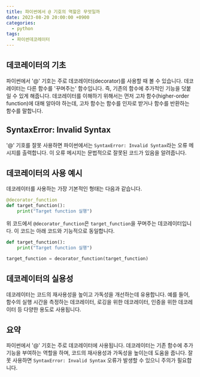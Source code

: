 ```yaml
---
title: 파이썬에서 @ 기호의 역할은 무엇일까
date: 2023-08-20 20:00:00 +0900
categories:
  - python
tags:
  - 파이썬데코레이터
---
```


## 데코레이터의 기초

파이썬에서 '@' 기호는 주로 데코레이터(decorator)를 사용할 때 볼 수 있습니다. 데코레이터는 다른 함수를 '꾸며주는' 함수입니다. 즉, 기존의 함수에 추가적인 기능을 덧붙일 수 있게 해줍니다. 데코레이터를 이해하기 위해서는 먼저 고차 함수(higher-order function)에 대해 알아야 하는데, 고차 함수는 함수를 인자로 받거나 함수를 반환하는 함수를 말합니다.

## SyntaxError: Invalid Syntax

'@' 기호를 잘못 사용하면 파이썬에서는 `SyntaxError: Invalid Syntax`라는 오류 메시지를 출력합니다. 이 오류 메시지는 문법적으로 잘못된 코드가 있음을 알려줍니다.

## 데코레이터의 사용 예시

데코레이터를 사용하는 가장 기본적인 형태는 다음과 같습니다.

```python
@decorator_function
def target_function():
    print("Target function 실행")
```

위 코드에서 `@decorator_function`은 `target_function`을 꾸며주는 데코레이터입니다. 이 코드는 아래 코드와 기능적으로 동일합니다.

```python
def target_function():
    print("Target function 실행")

target_function = decorator_function(target_function)
```

## 데코레이터의 실용성

데코레이터는 코드의 재사용성을 높이고 가독성을 개선하는데 유용합니다. 예를 들어, 함수의 실행 시간을 측정하는 데코레이터, 로깅을 위한 데코레이터, 인증을 위한 데코레이터 등 다양한 용도로 사용됩니다.

## 요약

파이썬에서 '@' 기호는 주로 데코레이터에 사용됩니다. 데코레이터는 기존 함수에 추가 기능을 부여하는 역할을 하며, 코드의 재사용성과 가독성을 높이는데 도움을 줍니다. 잘못 사용하면 `SyntaxError: Invalid Syntax` 오류가 발생할 수 있으니 주의가 필요합니다.